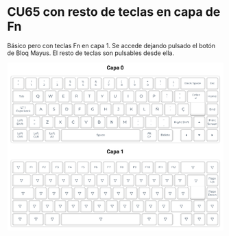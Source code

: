 # CU65 con resto de teclas en capa de Fn

Básico pero con teclas Fn en capa 1. Se accede dejando pulsado el botón de Bloq Mayus. El resto de teclas son pulsables desde ella.

![Mapeo de teclas para "CU65 con resto de teclas en capa de Fn"](./CU65%20con%20resto%20de%20teclas%20en%20capa%20de%20Fn.png)